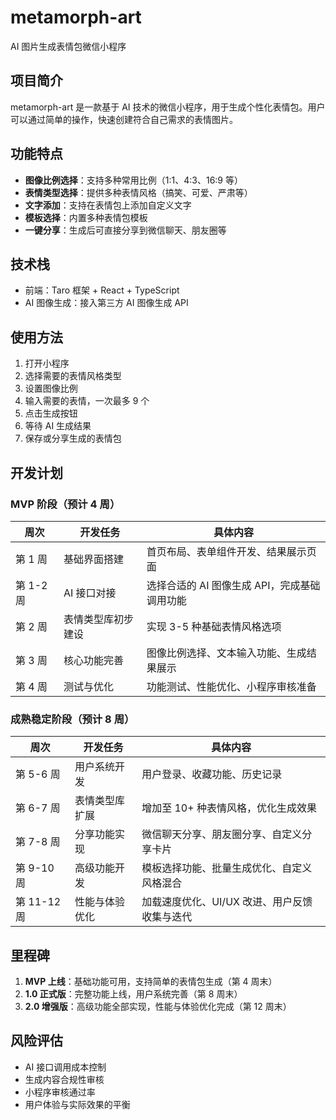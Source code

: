 # metamorph-art

AI 图片生成表情包微信小程序

## 项目简介

metamorph-art 是一款基于 AI 技术的微信小程序，用于生成个性化表情包。用户可以通过简单的操作，快速创建符合自己需求的表情图片。

## 功能特点

- **图像比例选择**：支持多种常用比例（1:1、4:3、16:9 等）
- **表情类型选择**：提供多种表情风格（搞笑、可爱、严肃等）
- **文字添加**：支持在表情包上添加自定义文字
- **模板选择**：内置多种表情包模板
- **一键分享**：生成后可直接分享到微信聊天、朋友圈等

## 技术栈

- 前端：Taro 框架 + React + TypeScript
- AI 图像生成：接入第三方 AI 图像生成 API

## 使用方法

1. 打开小程序
2. 选择需要的表情风格类型
3. 设置图像比例
4. 输入需要的表情，一次最多 9 个
5. 点击生成按钮
6. 等待 AI 生成结果
7. 保存或分享生成的表情包

## 开发计划

### MVP 阶段（预计 4 周）

| 周次 | 开发任务 | 具体内容 |
| ---- | -------- | -------- |
| 第 1 周 | 基础界面搭建 | 首页布局、表单组件开发、结果展示页面 |
| 第 1-2 周 | AI 接口对接 | 选择合适的 AI 图像生成 API，完成基础调用功能 |
| 第 2 周 | 表情类型库初步建设 | 实现 3-5 种基础表情风格选项 |
| 第 3 周 | 核心功能完善 | 图像比例选择、文本输入功能、生成结果展示 |
| 第 4 周 | 测试与优化 | 功能测试、性能优化、小程序审核准备 |

### 成熟稳定阶段（预计 8 周）

| 周次 | 开发任务 | 具体内容 |
| ---- | -------- | -------- |
| 第 5-6 周 | 用户系统开发 | 用户登录、收藏功能、历史记录 |
| 第 6-7 周 | 表情类型库扩展 | 增加至 10+ 种表情风格，优化生成效果 |
| 第 7-8 周 | 分享功能实现 | 微信聊天分享、朋友圈分享、自定义分享卡片 |
| 第 9-10 周 | 高级功能开发 | 模板选择功能、批量生成优化、自定义风格混合 |
| 第 11-12 周 | 性能与体验优化 | 加载速度优化、UI/UX 改进、用户反馈收集与迭代 |

## 里程碑

1. **MVP 上线**：基础功能可用，支持简单的表情包生成（第 4 周末）
2. **1.0 正式版**：完整功能上线，用户系统完善（第 8 周末）
3. **2.0 增强版**：高级功能全部实现，性能与体验优化完成（第 12 周末）

## 风险评估

- AI 接口调用成本控制
- 生成内容合规性审核
- 小程序审核通过率
- 用户体验与实际效果的平衡

